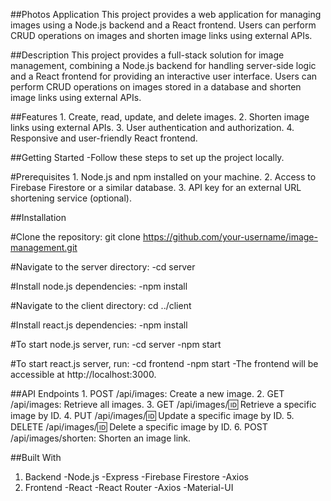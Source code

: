 ##Photos Application
    This project provides a web application for managing images using a Node.js backend and a React frontend.
    Users can perform CRUD operations on images and shorten image links using external APIs.

##Description
    This project provides a full-stack solution for image management,
    combining a Node.js backend for handling server-side logic and a React frontend for providing an interactive user interface.
    Users can perform CRUD operations on images stored in a database and shorten image links using external APIs.

##Features
    1. Create, read, update, and delete images.
    2. Shorten image links using external APIs.
    3. User authentication and authorization.
    4. Responsive and user-friendly React frontend.

##Getting Started
  -Follow these steps to set up the project locally.

#Prerequisites
    1. Node.js and npm installed on your machine.
    2. Access to Firebase Firestore or a similar database.
    3. API key for an external URL shortening service (optional).

##Installation

#Clone the repository:
  git clone https://github.com/your-username/image-management.git
  
#Navigate to the server directory:
  -cd server

#Install node.js dependencies:
  -npm install

#Navigate to the client directory:
  cd ../client
  
#Install react.js dependencies:
  -npm install
  
#To start node.js server, run:
  -cd server
  -npm start

#To start react.js server, run:
  -cd frontend
  -npm start
  -The frontend will be accessible at http://localhost:3000.

##API Endpoints
    1. POST /api/images: Create a new image.
    2. GET /api/images: Retrieve all images.
    3. GET /api/images/:id: Retrieve a specific image by ID.
    4. PUT /api/images/:id: Update a specific image by ID.
    5. DELETE /api/images/:id: Delete a specific image by ID.
    6. POST /api/images/shorten: Shorten an image link.

##Built With
  1. Backend
    -Node.js
    -Express
    -Firebase Firestore
    -Axios
  2. Frontend
    -React
    -React Router
    -Axios
    -Material-UI
